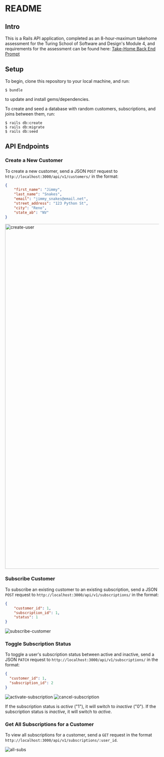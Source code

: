 # README

## Intro

This is a Rails API application, completed as an 8-hour-maximum takehome assessment for the Turing School of Software and Design's Module 4, and requirements for the assessment can be found here: [Take-Home Back End Prompt](https://mod4.turing.edu/projects/take_home/take_home_be)

## Setup

To begin, clone this repository to your local machine, and run:

`$ bundle`

to update and install gems/dependencies.

To create and seed a database with random customers, subscriptions, and joins between them, run:

```
$ rails db:create
$ rails db:migrate
$ rails db:seed
```


## API Endpoints

### Create a New Customer

To create a new customer, send a JSON `POST` request to `http://localhost:3000/api/v1/customers/` in the format:

```json
{
    "first_name": "Jimmy",
    "last_name": "Snakes",
    "email": "jimmy_snakes@email.net",
    "street_address": "123 Python St",
    "city": "Reno",
    "state_ab": "NV"
}
```

<img width="1127" alt="create-user" src="https://user-images.githubusercontent.com/17027357/199339878-30adbea2-3f27-4f5c-aa24-02f0b6e9c4f2.png">

### Subscribe Customer

To subscribe an existing customer to an existing subscription, send a JSON `POST` request to `http://localhost:3000/api/v1/subscriptions/` in the format:

```json
{
    "customer_id": 1,
    "subscription_id": 1,
    "status": 1
}
```

![subscribe-customer](https://user-images.githubusercontent.com/17027357/199339899-6a7a630a-9cd8-4326-a31e-3150c4201e66.png)

### Toggle Subscription Status

To toggle a user's subscription status between active and inactive, send a JSON `PATCH` request to `http://localhost:3000/api/v1/subscriptions/` in the format:

```json
{
  "customer_id": 1,
  "subscription_id": 2
}
```

![activate-subscription](https://user-images.githubusercontent.com/17027357/199339939-e1df236c-f00a-4462-8023-736cf4fbfaf5.png)
![cancel-subscription](https://user-images.githubusercontent.com/17027357/199339952-09c9d9cc-c83d-43de-be7f-8fe32ae9d56a.png)


If the subscription status is *active* ("1"), it will switch to *inactive* ("0"). If the subscription status is *inactive*, it will switch to *active*.

### Get All Subscriptions for a Customer

To view all subscriptions for a customer, send a `GET` request in the format `http://localhost:3000/api/v1/subscriptions/:user_id`.

![all-subs](https://user-images.githubusercontent.com/17027357/199342136-d4f35e58-535f-43e6-a499-bb6a30f96a57.png)
